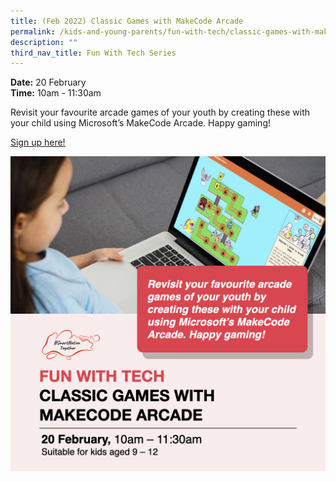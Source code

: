 ```yaml
---
title: (Feb 2022) Classic Games with MakeCode Arcade
permalink: /kids-and-young-parents/fun-with-tech/classic-games-with-makecode-arcade-feb2022
description: ""
third_nav_title: Fun With Tech Series
---
```



**Date:** 20 February
<br> **Time:** 10am - 11:30am

Revisit your favourite arcade games of your youth by creating these with your child using Microsoft’s MakeCode Arcade. Happy gaming! 

[Sign up here!](https://www.graphiteacademy.com/smartnationsg)

![Classic Games Workshop](/images/KidsGames.png)